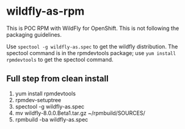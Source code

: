 wildfly-as-rpm
==============

This is POC RPM with WildFly for OpenShift. This is not following the packaging guidelines.

Use `spectool -g wildfly-as.spec` to get the wildfly distribution. The spectool command is in the rpmdevtools package; use `yum install rpmdevtools` to get the spectool command.


## Full step from clean install ##
1. yum install rpmdevtools
2. rpmdev-setuptree
2. spectool -g wildfly-as.spec
3. mv wildfly-8.0.0.Beta1.tar.gz ~/rpmbuild/SOURCES/
4. rpmbuild -ba wildfly-as.spec
